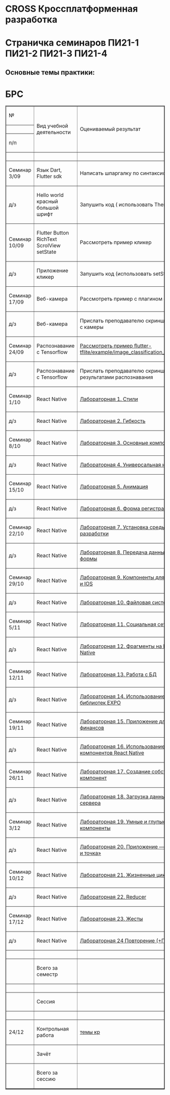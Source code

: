 # CROSS Кроссплатформенная разработка 

# Страничка семинаров ПИ21-1 ПИ21-2 ПИ21-3 ПИ21-4




Основные темы практики:
---

# БРС

<table border="2" cellspacing="0" cellpadding="0" class="ta1"><colgroup><col width="117"/><col width="351"/><col width="407"/><col width="52"/></colgroup><tr class="ro1"><td style="text-align:left;width:2.681cm; " class="ce1"><p>№</p></td><td rowspan="3" style="text-align:left;width:8.029cm; " class="ce1"><p>Вид учебной деятельности</p></td><td rowspan="3" style="text-align:left;width:9.322cm; " class="ce1"><p>Оцениваемый результат</p></td><td rowspan="3" style="text-align:left;width:1.187cm; " class="ce1"><p>Максимум за семестр</p></td></tr><tr class="ro1"><td style="text-align:left;width:2.681cm; " class="ce1"> </td></tr><tr class="ro1"><td style="text-align:left;width:2.681cm; " class="ce1"><p>п/п</p></td></tr><tr class="ro1"><td style="text-align:left;width:2.681cm; " class="ce2"> </td><td style="text-align:left;width:8.029cm; " class="ce2"> </td><td style="text-align:left;width:9.322cm; " class="ce2"> </td><td style="text-align:left;width:1.187cm; " class="ce2"> </td></tr><tr class="ro1"><td style="text-align:left;width:2.681cm; " class="ce5"><p>Семинар 3/09</p></td><td style="text-align:left;width:8.029cm; " class="ce5"><p>Язык Dart, Flutter sdk</p></td><td style="text-align:left;width:9.322cm; " class="ce5"><p>Написать шпаргалку по синтаксису</p></td><td style="text-align:right; width:1.187cm; " class="ce5"><p>1</p></td></tr><tr class="ro1"><td style="text-align:left;width:2.681cm; " class="ce5"><p>д/з </p></td><td style="text-align:left;width:8.029cm; " class="ce5"><p>Hello world красный большой шрифт</p></td><td style="text-align:left;width:9.322cm; " class="ce5"><p>Запушить код ( использовать Theme)</p></td><td style="text-align:right; width:1.187cm; " class="ce5"><p>1</p></td></tr><tr class="ro1"><td style="text-align:left;width:2.681cm; " class="ce5"><p><span class="T1">Семинар </span>10/09</p></td><td style="text-align:left;width:8.029cm; " class="ce5"><p>Flutter Button RichText ScrolView setState</p></td><td style="text-align:left;width:9.322cm; " class="ce5"><p>Рассмотреть пример кликер</p></td><td style="text-align:right; width:1.187cm; " class="ce5"><p>1</p></td></tr><tr class="ro1"><td style="text-align:left;width:2.681cm; " class="ce5"><p><span class="T1">д/з </span> </p></td><td style="text-align:left;width:8.029cm; " class="ce5"><p>Приложение кликер</p></td><td style="text-align:left;width:9.322cm; " class="ce5"><p><span class="T1">Запушить</span> код (использовать setState)</p></td><td style="text-align:right; width:1.187cm; " class="ce5"><p>1</p></td></tr><tr class="ro1"><td style="text-align:left;width:2.681cm; " class="ce5"><p><span class="T2">Семинар </span>17/09</p></td><td style="text-align:left;width:8.029cm; " class="ce5"><p>Веб-камера</p></td><td style="text-align:left;width:9.322cm; " class="ce5"><p>Рассмотреть пример с плагином camera</p></td><td style="text-align:right; width:1.187cm; " class="ce5"><p>1</p></td></tr><tr class="ro1"><td style="text-align:left;width:2.681cm; " class="ce5"><p><span class="T1">д/з </span> </p></td><td style="text-align:left;width:8.029cm; " class="ce5"><p>Веб-камера</p></td><td style="text-align:left;width:9.322cm; " class="ce5"><p>Прислать преподавателю скриншот селфи с камеры</p></td><td style="text-align:right; width:1.187cm; " class="ce5"><p>1</p></td></tr><tr class="ro1"><td style="text-align:left;width:2.681cm; " class="ce5"><p><span class="T2">Семинар </span>24/09</p></td><td style="text-align:left;width:8.029cm; " class="ce5"><p>Распознавание с Tensorflow</p></td><td style="text-align:left;width:9.322cm; " class="ce5"><p><a href="https://github.com/tensorflow/flutter-tflite/tree/main/example/image_classification_mobilenet">Рассмотреть пример flutter-tflite/example/image_classification_mobilenet</a></p></td><td style="text-align:right; width:1.187cm; " class="ce5"><p>1</p></td></tr><tr class="ro2"><td style="text-align:left;width:2.681cm; " class="ce5"><p><span class="T1">д/з </span> </p></td><td style="text-align:left;width:8.029cm; " class="ce5"><p>Распознавание с Tensorflow</p></td><td style="text-align:left;width:9.322cm; " class="ce5"><p>Прислать преподавателю скриншот c результатами распознавания</p></td><td style="text-align:right; width:1.187cm; " class="ce5"><p>1</p></td></tr><tr class="ro1"><td style="text-align:left;width:2.681cm; " class="ce18"><p><span class="T2">Семинар </span>1/10</p></td><td style="text-align:left;width:8.029cm; " class="ce18"><p>React Native</p></td><td style="text-align:left;width:9.322cm; " class="ce18"><p><a href="http://mathclub23.ru/wp-content/uploads/2022/04/Лабораторная-1.-Стили.docx">Лабораторная 1. Стили</a></p></td><td style="text-align:right; width:1.187cm; " class="ce18"><p>1</p></td></tr><tr class="ro1"><td style="text-align:left;width:2.681cm; " class="ce18"><p>д/з </p></td><td style="text-align:left;width:8.029cm; " class="ce18"><p>React Native</p></td><td style="text-align:left;width:9.322cm; " class="ce18"><p><a href="http://mathclub23.ru/wp-content/uploads/2022/04/Лабораторная-2.-Гибкость_.docx">Лабораторная 2. Гибкость</a></p></td><td style="text-align:right; width:1.187cm; " class="ce18"><p>1</p></td></tr><tr class="ro1"><td style="text-align:left;width:2.681cm; " class="ce18"><p><span class="T2">Семинар </span>8/10</p></td><td style="text-align:left;width:8.029cm; " class="ce18"><p>React Native</p></td><td style="text-align:left;width:9.322cm; " class="ce18"><p><a href="http://mathclub23.ru/wp-content/uploads/2022/04/Лабораторная-3.-Основные-компоненты.docx">Лабораторная 3. Основные компоненты</a></p></td><td style="text-align:right; width:1.187cm; " class="ce18"><p>1</p></td></tr><tr class="ro1"><td style="text-align:left;width:2.681cm; " class="ce18"><p>д/з </p></td><td style="text-align:left;width:8.029cm; " class="ce18"><p>React Native</p></td><td style="text-align:left;width:9.322cm; " class="ce18"><p><a href="http://mathclub23.ru/wp-content/uploads/2022/04/Лабораторная-4.-Универсальная-навигация.docx">Лабораторная 4. Универсальная навигация</a></p></td><td style="text-align:right; width:1.187cm; " class="ce18"><p>1</p></td></tr><tr class="ro1"><td style="text-align:left;width:2.681cm; " class="ce18"><p><span class="T2">Семинар </span>15/10</p></td><td style="text-align:left;width:8.029cm; " class="ce18"><p>React Native</p></td><td style="text-align:left;width:9.322cm; " class="ce18"><p><a href="http://mathclub23.ru/wp-content/uploads/2022/04/Лабораторная-5.-Анимация.docx">Лабораторная 5. Анимация</a></p></td><td style="text-align:right; width:1.187cm; " class="ce18"><p>1</p></td></tr><tr class="ro1"><td style="text-align:left;width:2.681cm; " class="ce18"><p><span class="T1">д/з </span> </p></td><td style="text-align:left;width:8.029cm; " class="ce18"><p>React Native</p></td><td style="text-align:left;width:9.322cm; " class="ce18"><p><a href="http://mathclub23.ru/wp-content/uploads/2022/04/Лабораторная-6.-Форма-регистрации.docx">Лабораторная 6. Форма регистрации</a></p></td><td style="text-align:right; width:1.187cm; " class="ce18"><p>1</p></td></tr><tr class="ro1"><td style="text-align:left;width:2.681cm; " class="ce18"><p><span class="T2">Семинар </span>22/10</p></td><td style="text-align:left;width:8.029cm; " class="ce18"><p>React Native</p></td><td style="text-align:left;width:9.322cm; " class="ce18"><p><a href="http://mathclub23.ru/wp-content/uploads/2022/04/Лабораторная-7.-Установка-среды-разработки.docx">Лабораторная 7. Установка среды разработки</a></p></td><td style="text-align:right; width:1.187cm; " class="ce18"><p>1</p></td></tr><tr class="ro1"><td style="text-align:left;width:2.681cm; " class="ce18"><p><span class="T1">д/з </span> </p></td><td style="text-align:left;width:8.029cm; " class="ce18"><p>React Native</p></td><td style="text-align:left;width:9.322cm; " class="ce18"><p><a href="http://mathclub23.ru/wp-content/uploads/2022/04/Лабораторная-8.-Передача-данных-с-формы.docx">Лабораторная 8. Передача данных с формы</a></p></td><td style="text-align:right; width:1.187cm; " class="ce18"><p>1</p></td></tr><tr class="ro1"><td style="text-align:left;width:2.681cm; " class="ce3"><p><span class="T2">Семинар </span>29/10</p></td><td style="text-align:left;width:8.029cm; " class="ce3"><p>React Native</p></td><td style="text-align:left;width:9.322cm; " class="ce3"><p><a href="http://mathclub23.ru/wp-content/uploads/2022/04/Лабораторная-9.-Компоненты-для-Android-и-IOS.docx">Лабораторная 9. Компоненты для Android и IOS</a></p></td><td style="text-align:right; width:1.187cm; " class="ce3"><p>1</p></td></tr><tr class="ro1"><td style="text-align:left;width:2.681cm; " class="ce3"><p>д/з </p></td><td style="text-align:left;width:8.029cm; " class="ce3"><p>React Native</p></td><td style="text-align:left;width:9.322cm; " class="ce3"><p><a href="http://mathclub23.ru/wp-content/uploads/2022/04/Лабораторная-10.-Файловая-система.docx">Лабораторная 10. Файловая система</a></p></td><td style="text-align:right; width:1.187cm; " class="ce3"><p>1</p></td></tr><tr class="ro1"><td style="text-align:left;width:2.681cm; " class="ce3"><p><span class="T2">Семинар </span>5/11</p></td><td style="text-align:left;width:8.029cm; " class="ce3"><p>React Native</p></td><td style="text-align:left;width:9.322cm; " class="ce3"><p><a href="http://mathclub23.ru/wp-content/uploads/2022/04/Лабораторная-11.-Социальная-сеть.docx">Лабораторная 11. Социальная сеть</a></p></td><td style="text-align:right; width:1.187cm; " class="ce3"><p>1</p></td></tr><tr class="ro1"><td style="text-align:left;width:2.681cm; " class="ce3"><p><span class="T1">д/з </span> </p></td><td style="text-align:left;width:8.029cm; " class="ce3"><p>React Native</p></td><td style="text-align:left;width:9.322cm; " class="ce3"><p><a href="http://mathclub23.ru/wp-content/uploads/2022/04/Лабораторная-12.-Фрагменты-на-React-Native.docx">Лабораторная 12. Фрагменты на React Native</a></p></td><td style="text-align:right; width:1.187cm; " class="ce3"><p>1</p></td></tr><tr class="ro1"><td style="text-align:left;width:2.681cm; " class="ce20"><p><span class="T2">Семинар </span>12/11</p></td><td style="text-align:left;width:8.029cm; " class="ce3"><p>React Native</p></td><td style="text-align:left;width:9.322cm; " class="ce3"><p><a href="http://mathclub23.ru/wp-content/uploads/2022/04/Лабораторная-13.-Работа-с-БД.docx">Лабораторная 13. Работа с БД</a></p></td><td style="text-align:right; width:1.187cm; " class="ce3"><p>1</p></td></tr><tr class="ro1"><td style="text-align:left;width:2.681cm; " class="ce20"><p><span class="T1">д/з </span> </p></td><td style="text-align:left;width:8.029cm; " class="ce3"><p>React Native</p></td><td style="text-align:left;width:9.322cm; " class="ce3"><p><a href="http://mathclub23.ru/wp-content/uploads/2022/05/Лабораторная-14.-Использование-библиотек-EXPO.docx">Лабораторная 14. Использование библиотек EXPO</a></p></td><td style="text-align:right; width:1.187cm; " class="ce3"><p>1</p></td></tr><tr class="ro1"><td style="text-align:left;width:2.681cm; " class="ce3"><p><span class="T2">Семинар </span>19/11</p></td><td style="text-align:left;width:8.029cm; " class="ce3"><p>React Native</p></td><td style="text-align:left;width:9.322cm; " class="ce3"><p><a href="http://mathclub23.ru/wp-content/uploads/2022/11/Лабораторная-15.-Приложение-для-финансов.docx">Лабораторная 15. Приложение для финансов</a></p></td><td style="text-align:right; width:1.187cm; " class="ce3"><p>1</p></td></tr><tr class="ro1"><td style="text-align:left;width:2.681cm; " class="ce3"><p><span class="T1">д/з </span> </p></td><td style="text-align:left;width:8.029cm; " class="ce3"><p>React Native</p></td><td style="text-align:left;width:9.322cm; " class="ce3"><p><a href="http://mathclub23.ru/wp-content/uploads/2022/11/Лабораторная-16.-Использование-CSS-для-компонентов-React-Native.docx">Лабораторная 16. Использование CSS для компонентов React Native</a></p></td><td style="text-align:right; width:1.187cm; " class="ce3"><p>1</p></td></tr><tr class="ro1"><td style="text-align:left;width:2.681cm; " class="ce3"><p><span class="T2">Семинар </span>26/11</p></td><td style="text-align:left;width:8.029cm; " class="ce3"><p>React Native</p></td><td style="text-align:left;width:9.322cm; " class="ce3"><p><a href="http://mathclub23.ru/wp-content/uploads/2022/11/Лабораторная-17.-Создание-собственных-компонент.docx">Лабораторная 17. Создание собственных компонент</a></p></td><td style="text-align:right; width:1.187cm; " class="ce3"><p>1</p></td></tr><tr class="ro1"><td style="text-align:left;width:2.681cm; " class="ce3"><p><span class="T1">д/з </span> </p></td><td style="text-align:left;width:8.029cm; " class="ce3"><p>React Native</p></td><td style="text-align:left;width:9.322cm; " class="ce3"><p><a href="http://mathclub23.ru/wp-content/uploads/2022/11/Лабораторная-18.-Загрузка-данных-с-сервера.docx">Лабораторная 18. Загрузка данных с сервера</a></p></td><td style="text-align:right; width:1.187cm; " class="ce3"><p>1</p></td></tr><tr class="ro1"><td style="text-align:left;width:2.681cm; " class="ce20"><p><span class="T2">Семинар </span>3/12</p></td><td style="text-align:left;width:8.029cm; " class="ce3"><p>React Native</p></td><td style="text-align:left;width:9.322cm; " class="ce3"><p><a href="http://mathclub23.ru/wp-content/uploads/2022/11/Лабораторная-19.-Умные-и-глупые-компоненты.docx">Лабораторная 19. Умные и глупые компоненты</a></p></td><td style="text-align:right; width:1.187cm; " class="ce3"><p>1</p></td></tr><tr class="ro1"><td style="text-align:left;width:2.681cm; " class="ce20"><p><span class="T1">д/з </span> </p></td><td style="text-align:left;width:8.029cm; " class="ce3"><p>React Native</p></td><td style="text-align:left;width:9.322cm; " class="ce3"><p><a href="http://mathclub23.ru/wp-content/uploads/2022/11/Лабораторная-20.-Приложение-вкусно-и-точка.docx">Лабораторная 20. Приложение — «Вкусно и точка»</a></p></td><td style="text-align:right; width:1.187cm; " class="ce3"><p>1</p></td></tr><tr class="ro1"><td style="text-align:left;width:2.681cm; " class="ce21"><p><span class="T2">Семинар </span>10/12</p></td><td style="text-align:left;width:8.029cm; " class="ce3"><p>React Native</p></td><td style="text-align:left;width:9.322cm; " class="ce3"><p><a href="http://mathclub23.ru/wp-content/uploads/2022/12/Лабораторная-21-Жизненные-циклы.docx">Лабораторная 21. Жизненные циклы</a></p></td><td style="text-align:right; width:1.187cm; " class="ce3"><p>1</p></td></tr><tr class="ro1"><td style="text-align:left;width:2.681cm; " class="ce21"><p><span class="T1">д/з </span> </p></td><td style="text-align:left;width:8.029cm; " class="ce3"><p>React Native</p></td><td style="text-align:left;width:9.322cm; " class="ce3"><p><a href="http://mathclub23.ru/wp-content/uploads/2022/12/Лабораторная-22-Reducer-1.docx">Лабораторная 22. Reducer</a></p></td><td style="text-align:right; width:1.187cm; " class="ce3"><p>1</p></td></tr><tr class="ro1"><td style="text-align:left;width:2.681cm; " class="ce21"><p><span class="T2">Семинар </span>17/12</p></td><td style="text-align:left;width:8.029cm; " class="ce3"><p>React Native</p></td><td style="text-align:left;width:9.322cm; " class="ce3"><p><a href="http://mathclub23.ru/wp-content/uploads/2022/12/Лабораторная-23-Жесты.docx">Лабораторная 23. Жесты</a></p></td><td style="text-align:right; width:1.187cm; " class="ce3"><p>1</p></td></tr><tr class="ro1"><td style="text-align:left;width:2.681cm; " class="ce21"><p><span class="T1">д/з </span> </p></td><td style="text-align:left;width:8.029cm; " class="ce3"><p>React Native</p></td><td style="text-align:left;width:9.322cm; " class="ce3"><p><a href="http://mathclub23.ru/wp-content/uploads/2022/12/Лабораторная-24-Повторение-Потоки-1.docx">Лабораторная 24 Повторение (+Потоки)</a></p></td><td style="text-align:right; width:1.187cm; " class="ce3"><p>1</p></td></tr><tr class="ro1"><td style="text-align:left;width:2.681cm; " class="ce12"> </td><td style="text-align:left;width:8.029cm; " class="ce12"> </td><td style="text-align:left;width:9.322cm; " class="ce12"> </td><td style="text-align:left;width:1.187cm; " class="ce12"> </td></tr><tr class="ro1"><td style="text-align:left;width:2.681cm; " class="ce12"> </td><td style="text-align:left;width:8.029cm; " class="ce12"><p>Всего за семестр</p></td><td style="text-align:left;width:9.322cm; " class="ce12"> </td><td style="text-align:right; width:1.187cm; " class="ce12"><p>40</p></td></tr><tr class="ro1"><td style="text-align:left;width:2.681cm; " class="ce2"> </td><td style="text-align:left;width:8.029cm; " class="ce2"> </td><td style="text-align:left;width:9.322cm; " class="ce2"> </td><td style="text-align:left;width:1.187cm; " class="ce2"> </td></tr><tr class="ro1"><td style="text-align:left;width:2.681cm; " class="Default"> </td><td style="text-align:left;width:8.029cm; " class="ce1"><p>Сессия</p></td><td style="text-align:left;width:9.322cm; " class="Default"> </td><td style="text-align:left;width:1.187cm; " class="Default"> </td></tr><tr class="ro1"><td style="text-align:left;width:2.681cm; " class="ce1"> </td><td style="text-align:left;width:8.029cm; " class="Default"> </td><td style="text-align:left;width:9.322cm; " class="ce1"> </td><td style="text-align:left;width:1.187cm; " class="ce1"> </td></tr><tr class="ro1"><td style="text-align:left;width:2.681cm; " class="ce11"><p>24/12</p></td><td style="text-align:left;width:8.029cm; " class="ce11"><p>Контрольная работа</p></td><td style="text-align:left;width:9.322cm; " class="ce11"><p><a href="https://github.com/VladimirAndropov/fa-cross-practice/issues/13">темы кр</a></p></td><td style="text-align:right; width:1.187cm; " class="ce11"><p>40</p></td></tr><tr class="ro1"><td style="text-align:left;width:2.681cm; " class="ce1"> </td><td style="text-align:left;width:8.029cm; " class="ce1"><p>Зачёт</p></td><td style="text-align:left;width:9.322cm; " class="ce1"> </td><td style="text-align:right; width:1.187cm; " class="ce1"><p>20</p></td></tr><tr class="ro1"><td style="text-align:left;width:2.681cm; " class="ce1"> </td><td style="text-align:left;width:8.029cm; " class="ce12"><p>Всего за сессию</p></td><td style="text-align:left;width:9.322cm; " class="ce12"> </td><td style="text-align:right; width:1.187cm; " class="ce12"><p>60</p></td></tr></table>